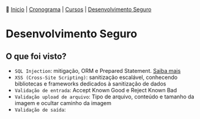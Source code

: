 👾 [Inicio](https://rayanepimentel.github.io/InfoSec-iniciante/) | [Cronograma](https://rayanepimentel.github.io/InfoSec-iniciante/cronograma/) | [Cursos](https://rayanepimentel.github.io/InfoSec-iniciante/cursos/) | [Desenvolvimento Seguro](https://rayanepimentel.github.io/InfoSec-iniciante/cursos/desenvolvimento-seguro/)

# Desenvolvimento Seguro

## O que foi visto?
- `SQL Injection`: mitigação, ORM e Prepared Statement. [Saiba mais](1.sql-injection.md)
- `XSS (Cross-Site Scripting)`: sanitização escalável, conhecendo bibliotecas e frameworks dedicados à sanitização de dados
- `Validação de entrada`: Accept Known Good e Reject Known Bad
- `Validação upload de arquivo`: Tipo de arquivo, conteúdo e tamanho da imagem e ocultar caminho da imagem
- `Validação de saída`: